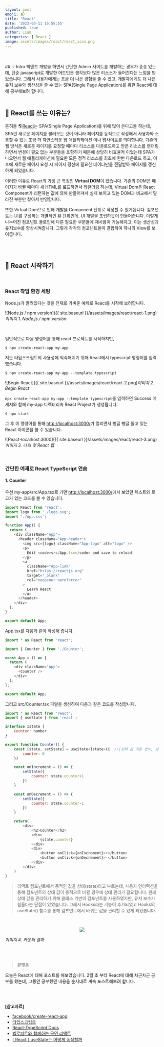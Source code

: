 ```yaml
---
layout: post
emoji: 📬
title: "React"
date: '2023-03-11 16:58:55'
published: true
author: Liam
categories: [ React ]
image: assets/images/react/react_icon.png
---
```


<br>
<br>
## 💡 Intro
백앤드 개발을 하면서 간단한 Admin 사이트를 개발하는 경우가 종종 있는데, 단순 javascript로 개발한 어드민은 생각보다 많은 리소스가 들어간다는 느낌을 받았습니다. 
그래서 사용자에게는 조금 더 나은 경험을 줄 수 있고, 개발자에게도 더 나은 유지 보수와 생산성을 줄 수 있는 SPA(Single Page Application)를 위한 React에 대해 공부해보려 합니다.

<br>
<br>


## 🔎 React를 쓰는 이유는?

흔히들 🌎[React](https://create-react-app.dev/)는 SPA(Single Page Application)를 위해 많이 쓴다고들 하는데, SPA란 새로운 페이지를 불러오는 것이 아니라 페이지를 동적으로 작성해서 사용자와 소통할 수 있는 조금 더 자연스러운 웹 애플리케이션 이나 웹사이트를 의미합니다.
기존의 웹 방식은 새로운 페이지를 요청할 때마다 리소스를 다운로드하고 받은 리소스를 렌더링 하면서 변경이 필요 없는 부분들을 포함하기 때문에 상당히 비효율적 이었는데 SPA가 나오면서 웹 애플리케이션에 필요한 모든 정적 리소스를 최초에 한번 다운로드 하고, 
이후에 새로운 페이지 요청 시 페이지 갱신에 필요한 데이터만을 전달받아 페이지를 갱신하게 되었습니다.

이러한 이유로 React의 가장 큰 특징인 **Virtual DOM**이 있습니다. 기존의 DOM은 페이지가 바뀔 때마다 새 HTML를 로드하면서 리랜더링 하는데, 
Virtual Dom은 React Component가 리턴하는 값에 의해 만들어져서 실제 보이고 있는 DOM과 비교해서 달라진 부분만 찾아서 반영합니다.

또한 Virtual Dom으로 인해 개발을 Component 단위로 작성할 수 있게됩니다. 컴포넌트는 UI를 구성하는 개별적인 뷰 단위인데, UI 개발을 조립하듯이 만들어줍니다.
이렇게 나누어진 컴포넌트 들로인해 다른 필요한 부분들에 재사용이 가능해지고, 이는 생산성과 유지보수를 향상시켜줍니다. 그렇게 각각의 컴포넌트들이 결합하여 하나의 View를 보여줍니다. 


<br>
<br>

## 🔎 React 시작하기

<br>

### React 작업 환경 세팅

Node.js가 깔려있다는 것을 전재로 가벼운 예제로 React를 시작해 보려합니다.


![Node.js / npm version]({{ site.baseurl }}/assets/images/react/react-1.png)*이미지 1. Node.js / npm version*

<br>

일반적으로 다음 명령어를 통해 react 프로젝트를 시작하지만,
```
$ npx create-react-app my-app
```

저는 타입스크립트의 사용성에 익숙해지기 위해 React에서 typescript 명령어를 입력했습니다. 
```
$ npx create-react-app my-app --template typescript
```

![Begin React]({{ site.baseurl }}/assets/images/react/react-2.png)*이미지 2. Begin React*

`npx create-react-app my-app --template typescript`를 입력하면 Success 메세지와 함께 my-app 디렉터리속 React Project가 생성됩니다.


```
$ npx start
```
그 후 이 명령어를 통해 [http://localhost:3000/](http://localhost:3000/)가 열리면서 뺑글 뺑글 돌고 있는 React 아이콘을 볼 수 있습니다.

![React-localhost:3000]({{ site.baseurl }}/assets/images/react/react-3.png)*이미지 3. 나의 첫 React 웹*

<br>

### 간단한 예제로 React TypeScript 연습

#### 1. Counter

우선 my-app/src/App.tsx로 가면 [http://localhost:3000/](http://localhost:3000/)에서 보았던 텍스트와 로고가 있는 코드를 볼 수 있습니다.

```js
import React from 'react';
import logo from './logo.svg';
import './App.css';

function App() {
  return (
    <div className="App">
      <header className="App-header">
        <img src={logo} className="App-logo" alt="logo" />
        <p>
          Edit <code>src/App.tsx</code> and save to reload.
        </p>
        <a
          className="App-link"
          href="https://reactjs.org"
          target="_blank"
          rel="noopener noreferrer"
        >
          Learn React
        </a>
      </header>
    </div>
  );
}

export default App;
```

App.tsx를 다음과 같이 작성해 줍니다.

```js
import * as React from 'react';

import { Counter } from './Counter';

const App = () => {
  return (
    <div className='App'>
      <Counter />
    </div>
  );
};

export default App;
```

그리고 src/Counter.tsx 파일을 생성하여 다음과 같은 코드를 작성합니다.

```js
import * as React from 'react';
import { useState } from 'react';

interface Istate {
    counter: number
}

export function Counter() {
    const [state, setState] = useState<Istate>({  //[상태 값 저장 변수, 상태 값 갱신 함수] = useState(상태 초기 값);
        counter: 0
    })

    const onIncrement = () => {
        setState({
            counter: state.counter+1
        })
    }

    const onDecrement = () => {
        setState({
            counter: state.counter-1
        })
    }

    return(
        <div>
            <h2>Counter</h2>
            <div>
                {state.counter}
            </div>
            <div>
                <button onClick={onIncrement}>+</button>
                <button onClick={onDecrement}>-</button>
            </div>
        </div>
    )
}
```

> 리액트 컴포넌트에서 동적인 값을 상태(state)라고 부르는데, 사용자 인터랙션을 통해 컴포넌트의 상태 값이 동적으로 바뀔 경우에 상태 관리가 필요합니다. 
> 원래 상태 값을 관리하기 위해 클래스 기반의 컴포넌트를 사용하였지만, 유지 보수가 힘들다는 단점이 있었습니다.
> 그래서 Hooks라는 기능이 추가되었고 Hooks의 useState() 함수를 통해 컴포넌트에서 바뀌는 값을 관리할 수 있게 되었습니다.

<br>

<p align="center"><img src="{{ site.baseurl }}/assets/images/react/react-counter.png"></p> 

<p class="text-center"><I>이미지 4. 카운터 결과</I></p>

<br>
<br>


> 끝맺음

오늘은 React에 대해 포스트를 해보았습니다. 2월 초 부터 React에 대해 차근차근 공부를 했는데, 그동안 공부했던 내용을 순서대로 계속 포스트해보려 합니다. 

<br>
<br>


**[참고자료]**

- [facebook/create-react-app](https://github.com/facebook/create-react-app)
- [타입스크립트](https://www.typescriptlang.org/docs/handbook/basic-types.html)
- [React-TypeScript Docs](https://create-react-app.dev/docs/adding-typescript/)
- [벨로퍼트와 함께하는 모던 리액트](https://react.vlpt.us/)
- [[ React ] useState는 어떻게 동작할까](https://velog.io/@jjunyjjuny/React-useState%EB%8A%94-%EC%96%B4%EB%96%BB%EA%B2%8C-%EB%8F%99%EC%9E%91%ED%95%A0%EA%B9%8C)
